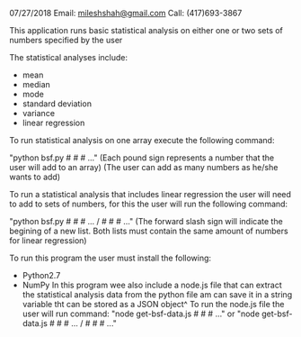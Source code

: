 07/27/2018
Email: mileshshah@gmail.com
Call: (417)693-3867

This application runs basic statistical analysis on either one or two sets of numbers
specified by the user

The statistical analyses include:
- mean
- median
- mode
- standard deviation
- variance
- linear regression

To run statistical analysis on one array execute the following command:

"python bsf.py # # # ..." (Each pound sign represents a number that the user will add to an array)
(The user can add as many numbers as he/she wants to add)

To run a statistical analysis that includes linear regression the user will need to add to sets 
of numbers, for this the user will run the following command:

"python bsf.py # # # ... / # # # ..." (The forward slash sign will indicate the begining of a new
list. Both lists must contain the same amount of numbers for linear regression)

To run this program the user must install the following:

- Python2.7
- NumPy
In this program wee also include a node.js file that can extract the statistical analysis data from the 
python file am can save it in a string variable tht can be stored as a JSON object^
To run the node.js file the user will run command:
"node get-bsf-data.js # # # ..." or "node get-bsf-data.js # # # ... / # # # ..."


